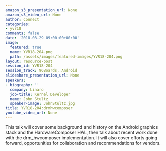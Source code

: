 ```yaml
---
amazon_s3_presentation_url: None
amazon_s3_video_url: None
author: connect
categories:
- yvr18
comments: false
date: '2018-08-29 09:00:00+00:00'
image:
  featured: true
  name: YVR18-204.png
  path: /assets/images/featured-images/YVR18-204.png
layout: resource-post
session_id: YVR18-204
session_track: 96Boards, Android
slideshare_presentation_url: None
speakers:
- biography: ''
  company: Linaro
  job-title: Kernel Developer
  name: John Stultz
  speaker-image: JohnStultz.jpg
title: YVR18-204:drmhwcomposer
youtube_video_url: None
---
```


This talk will cover some background and history on the Android graphics stack and the HardwareComposer HAL, then talk about recent work done with the drm_hwcomposer implementation. It will also cover efforts going forward, opportunities for collaboration and recommendations for vendors.
